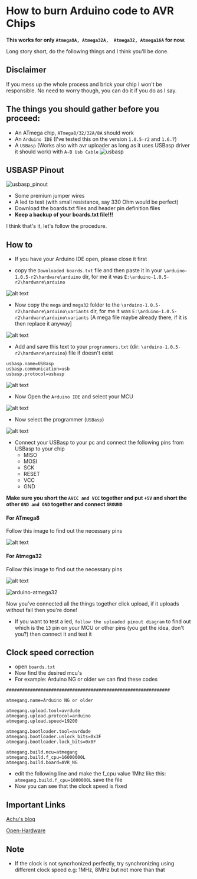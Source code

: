 # How to burn Arduino code to AVR Chips
**This works for only `Atmega8A, Atmega32A,  Atmega32, Atmega16A` for now.**

Long story short, do the following things and I think you'll be done. 

## Disclaimer
If you mess up the whole process and brick your chip I won't be responsible. No need to worry though, you can do it if you do as I say.

## The things you should gather before you proceed:
* An ATmega chip, `ATmega8/32/32A/8A` should work
* An `Arduino IDE` (I've tested this on the version `1.0.5-r2` and `1.6.7`)
* A `USBasp` (Works also with avr uploader as long as it uses USBasp driver it should work) with `A-B Usb Cable`
![usbasp](http://i.imgur.com/fgbhvYV.jpg)


## USBASP Pinout
![usbasp_pinout](http://i166.photobucket.com/albums/u117/rdshear/10-10-6.jpg)

* Some premium jumper wires
* A led to test (with small resistance, say 330 Ohm would be perfect)
* Download the boards.txt files and header pin definition files
* **Keep a backup of your boards.txt file!!!**

I think that's it, let's follow the procedure.

## How to
* If you have your Arduino IDE open, please close it first

* copy the `Downloaded boards.txt` file and then paste it in your `\arduino-1.0.5-r2\hardware\arduino` dir, for me it was `E:\arduino-1.0.5-r2\hardware\arduino`

![alt text](http://i.imgur.com/ID4Uhoy.png)

* Now copy the `mega` and `mega32` folder to the `\arduino-1.0.5-r2\hardware\arduino\variants` dir, for me it was `E:\arduino-1.0.5-r2\hardware\arduino\variants` [A mega file maybe already there, if it is then replace it anyway]

![alt text](http://i.imgur.com/qh6dMVu.png)

* Add and save this text to your `programmers.txt` (dir: `\arduino-1.0.5-r2\hardware\arduino`) file if doesn't exist
```
usbasp.name=USBasp
usbasp.communication=usb
usbasp.protocol=usbasp
```

![alt text](http://i.imgur.com/nRi7uIe.png)

* Now Open the `Arduino IDE` and select your MCU

![alt text](http://i.imgur.com/raAcH5Y.png)

* Now select the programmer (`USBasp`)
 
![alt text](http://i.imgur.com/zbN5uzH.png)

* Connect your USBasp to your pc and connect the following pins from USBasp to your chip
  * MISO
  * MOSI
  * SCK
  * RESET
  * VCC
  * GND


**Make sure you short the `AVCC and VCC` together and put `+5V` and short the other `GND and GND` together and connect `GROUND`**

#### **For ATmega8**
Follow this image to find out the necessary pins

![alt text](http://i.imgur.com/0FpGIig.png)

#### **For Atmega32**
Follow this image to find out the necessary pins

![alt text](http://i.imgur.com/DmpWenQ.png)

![arduino-atmega32](http://openhardware.ro/wp-content/uploads/ATmega_16_32_Arduino_Pinout.jpg)

Now you've connected all the things together click upload, if it uploads without fail then you're done!

* If you want to test a led, `follow the uploaded pinout diagram` to find out which is the `13` pin on your MCU or other pins (you get the idea, don't you?) then connect it and test it

## Clock speed correction

* open `boards.txt`
* Now find the desired mcu's 
* For example: Arduino NG or older we can find these codes
```
##############################################################

atmegang.name=Arduino NG or older

atmegang.upload.tool=avrdude
atmegang.upload.protocol=arduino
atmegang.upload.speed=19200

atmegang.bootloader.tool=avrdude
atmegang.bootloader.unlock_bits=0x3F
atmegang.bootloader.lock_bits=0x0F

atmegang.build.mcu=atmegang
atmegang.build.f_cpu=16000000L
atmegang.build.board=AVR_NG
```

* edit the following line and make the f_cpu value 1Mhz like this: `atmegang.build.f_cpu=1000000L` save the file
* Now you can see that the clock speed is fixed


## Important Links
[Achu's blog](https://achuwilson.wordpress.com/2011/12/15/arduino-ide-for-programming-atmega-microcontrollers/)


[Open-Hardware](http://openhardware.ro/using-atmega32-arduino-ide/)

## Note
* If the clock is not syncrhonized perfectly, try synchronizing using different clock speed e.g: 1MHz, 8MHz but not more than that
